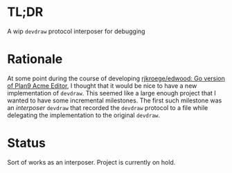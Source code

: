 # TL;DR
A wip `devdraw` protocol interposer for debugging

# Rationale
At some point during the course of developing [rjkroege/edwood: Go version of Plan9 Acme Editor](https://github.com/rjkroege/edwood), I thought that it would be nice to have a new implementation of `devdraw`. This seemed
like a large enough project that I wanted to have some incremental milestones. The first such
milestone was an *interposer* `devdraw` that recorded the `devdraw` protocol to a file while delegating the implementation to the original `devdraw`.

# Status
Sort of works as an interposer. Project is currently on hold.
